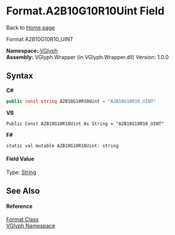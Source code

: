 # Format.A2B10G10R10Uint Field
Back to <a href="Home.md">Home page</a> 

Format A2B10G10R10_UINT

**Namespace:**&nbsp;<a href="N_VGlyph.md">VGlyph</a><br />**Assembly:**&nbsp;VGlyph.Wrapper (in VGlyph.Wrapper.dll) Version: 1.0.0

## Syntax

**C#**<br />
``` C#
public const string A2B10G10R10Uint = "A2B10G10R10_UINT"
```

**VB**<br />
``` VB
Public Const A2B10G10R10Uint As String = "A2B10G10R10_UINT"
```

**F#**<br />
``` F#
static val mutable A2B10G10R10Uint: string
```


#### Field Value
Type: <a href="http://msdn2.microsoft.com/en-us/library/s1wwdcbf" target="_blank">String</a>

## See Also


#### Reference
<a href="T_VGlyph_Format.md">Format Class</a><br /><a href="N_VGlyph.md">VGlyph Namespace</a><br />
